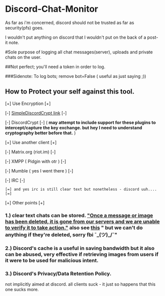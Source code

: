 # Discord-Chat-Monitor

As far as i'm concerned, discord should not be trusted as far as security(pfs) goes. 

I wouldn't put anything on discord that I wouldn't put on the back of a post-it note.

#Sole purpose of logging all chat messages(server), uploads and private chats on the user.

##Not perfect; you'll need a token in order to log.

###Sidenote: To log bots; remove bot=False ( useful as just saying ;))



## How to Protect your self against this tool.

[+] Use Encryption [+]
  
  [-] [SimpleDiscordCrypt link](https://gitlab.com/An0/SimpleDiscordCrypt) [-] 
  
  [-] DiscordCrypt [-] (  __may attempt to include support for these plugins to intercept/capture the key exchange. but hey I need to understand cryptography better before that.__ )
  
  
[+] Use another client [+]
  
  [-] Matrix.org (riot.im) [-]
  
  [-] XMPP ( Pidgin with otr ) [-]
  
  [-] Mumble ( yes I went there ) [-]
  
  [-] IRC [-]
  	
	[=] and yes irc is still clear text but nonetheless - discord uuh.... [=]
	
  
[+] Other points [+]

### 1.) clear text chats can be stored. ["Once a message or image has been deleted, it is gone from our servers and we are unable to verify it to take action."](https://www.reddit.com/r/discordapp/comments/aukk3p/psa_deleted_messages_are_instantly_deleted_from/) also see [this](https://dotesports.com/culture/news/report-fbi-investigating-discord-for-rise-in-cyber-crime) " but we can't do anything if they're deleted, sorry fbi ¯\_(ツ)_/¯"


### 2.) Discord's cache is a useful in saving bandwidth but it also can be abused, very effective if retrieving images from users if it were to be used for malicious intent.

### 3.) Discord's Privacy/Data Retention Policy.





not implicitly aimed at discord. all clients suck - it just so happens that this one sucks more.
